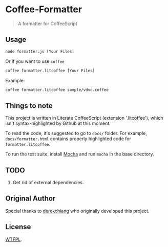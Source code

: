 # Coffee-Formatter

> A formatter for CoffeeScript

## Usage

```bash
node formatter.js [Your Files]
```

Or if you want to use `coffee`

```bash
coffee formatter.litcoffee [Your Files]
```

Example:

```bash
coffee formatter.litcoffee sample/vdvc.coffee
```

## Things to note

This project is written in Literate CoffeeScript (extension '.litcoffee'), which isn't syntax-highlighted by Github at this moment.

To read the code, it's suggested to go to `docs/` folder.  For example, `docs/formatter.html` contains properly highlighted code for `formatter.litcoffee`.

To run the test suite, install [Mocha](https://github.com/visionmedia/mocha) and run `mocha` in the base directory.

## TODO

1. Get rid of external dependencies.

## Original Author

Special thanks to [derekchiang](https://github.com/derekchiang) who originally developed this project.

## License

[WTFPL](http://www.wtfpl.net/about/).
